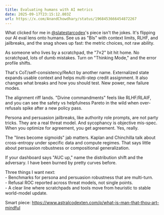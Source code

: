 ```yaml
---
title: Evaluating humans with AI metrics
date: 2025-09-17T23:15:12.803Z
url: https://x.com/AnandChowdhary/status/1968453666454872267
---
```


What clicked for me in [@slatestarcodex](https://x.com/slatestarcodex)'s piece isn't the jokes. It's flipping our AI eval lens onto humans. See us as "BIs" with context limits, RLHF, and jailbreaks, and the snag shows up fast: the metric choices, not raw ability.  
  
As someone who lives by a scratchpad, the "7±2" bit hit home. No scratchpad, lots of dumb mistakes. Turn on "Thinking Mode," and the error profile shifts.  
  
That's CoT/self-consistency/ReAct by another name. Externalized state expands usable context and helps multi-step credit assignment. It also changes what breaks and how you should test. New power, new failure modes.  
  
The alignment riff lands. "Divine commandments" feels like RLHF/RLAIF, and you can see the safety vs helpfulness Pareto in the wild when over-refusals spike after a new policy pass.  
  
Persona and persuasion jailbreaks, like authority role prompts, are not party tricks. They are a real threat model. And sycophancy is objective mis-spec. When you optimize for agreement, you get agreement. Yes, really.  
  
The "lines become sigmoids" jab matters. Kaplan and Chinchilla talk about cross-entropy under specific data and compute regimes. That says little about persuasion robustness or compositional generalization.  
  
If your dashboard says "AUC up," name the distribution shift and the adversary. I have been burned by pretty curves before.  
  
Three things I want next:  
\- Benchmarks for persona and persuasion robustness that are multi-turn.  
\- Refusal ROC reported across threat models, not single points.  
\- A clear line where scratchpads and tools move from heuristic to stable world-model update.  
  
Smart piece: <https://www.astralcodexten.com/p/what-is-man-that-thou-art-mindful>
